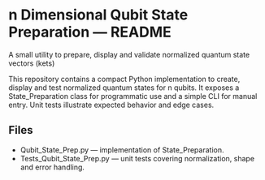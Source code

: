 # n Dimensional Qubit State Preparation — README

A small utility to prepare, display and validate normalized quantum state vectors (kets)

This repository contains a compact Python implementation to create, display and test normalized quantum states for n qubits.
It exposes a State_Preparation class for programmatic use and a simple CLI for manual entry. Unit tests illustrate expected behavior and edge cases.

## Files

* Qubit_State_Prep.py — implementation of State_Preparation.
* Tests_Qubit_State_Prep.py — unit tests covering normalization, shape and error handling.
